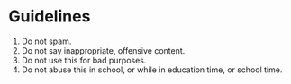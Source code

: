 # Guidelines

1. Do not spam.
2. Do not say inappropriate, offensive content.
3. Do not use this for bad purposes.
4. Do not abuse this in school, or while in education time, or school time.